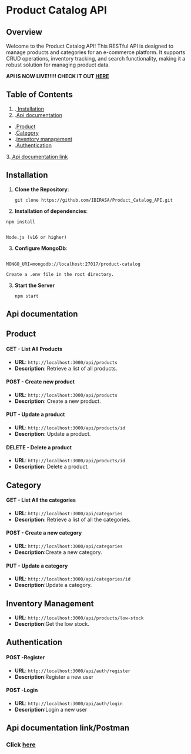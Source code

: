 # Product Catalog API

## Overview

Welcome to the Product Catalog API! This RESTful API is designed to manage products and categories for an e-commerce platform. It supports CRUD operations, inventory tracking, and search functionality, making it a robust solution for managing product data.

**API IS NOW LIVE!!!!! CHECK IT OUT [HERE](https://documenter.getpostman.com/view/42118517/2sAYkHpe3Q)**

## Table of Contents

1. .[ Installation ](#Installation)
2. .[Api documentation](#documentation)

- .[Product](#product)
- .[Category](#category)
- .[inventory management](#inventory-management)
- .[Authentication](#authentication) 

3.[ Api documentation link](#documentation)

## **Installation**

1. **Clone the Repository**:

   ```
   git clone https://github.com/IBIRASA/Product_Catalog_API.git

   ```

2. **Installation of dependencies**:

```
npm install
```

```

Node.js (v16 or higher)

```

3. **Configure MongoDb**:

```

MONGO_URI=mongodb://localhost:27017/product-catalog

```

```
Create a .env file in the root directory.

```

3. **Start the Server**
   ```
   npm start
   ```

## **Api documentation**

## **Product**

#### **GET** - List All Products

- **URL**: `http://localhost:3000/api/products`
- **Description**: Retrieve a list of all products.

#### **POST** - Create new product

- **URL**: `http://localhost:3000/api/products`
- **Description**: Create a new product.

#### **PUT** - Update a product

- **URL**: `http://localhost:3000/api/products/id`
- **Description**: Update a product.

#### **DELETE** - Delete a product

- **URL**: `http://localhost:3000/api/products/id`
- **Description**: Delete a product.

## **Category**

#### **GET** - List All the categories

- **URL**: `http://localhost:3000/api/categories`
- **Description**: Retrieve a list of all the categories.

#### **POST** - Create a new category

- **URL**: `http://localhost:3000/api/categories`
- **Description**:Create a new category.

#### **PUT** - Update a category

- **URL**: `http://localhost:3000/api/categories/id`
- **Description**:Update a category.

## **Inventory Management**

- **URL**: `http://localhost:3000/api/products/low-stock`
- **Description**:Get the low stock.

## **Authentication**

#### **POST** -Register

- **URL**: `http://localhost:3000/api/auth/register`
- **Description**:Register a new user

#### **POST** -Login

- **URL**: `http://localhost:3000/api/auth/login`
- **Description**:Login a new user

## **Api documentation link/Postman**

### Click [here](https://documenter.getpostman.com/view/42118517/2sAYkHpe3Q)
